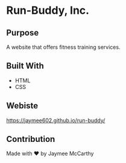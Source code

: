# Run-Buddy, Inc.

## Purpose
A website that offers fitness training services.

## Built With
* HTML
* CSS

## Webiste
https://jaymee602.github.io/run-buddy/

## Contribution
Made with ❤️ by Jaymee McCarthy

